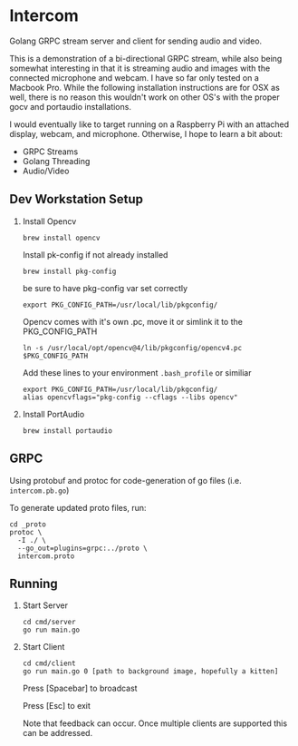# Intercom
Golang GRPC stream server and client for sending audio and video.

This is a demonstration of a bi-directional GRPC stream, while also being somewhat interesting in that it is streaming audio and images with the connected microphone and webcam.  I have so far only tested on a Macbook Pro.  While the following installation instructions are for OSX as well,  there is no reason this wouldn't work on other OS's with the proper gocv and portaudio installations.

I would eventually like to target running on a Raspberry Pi with an attached display, webcam, and microphone.  Otherwise, I hope to learn a bit about:
* GRPC Streams
* Golang Threading
* Audio/Video

## Dev Workstation Setup
1. Install Opencv
    	
    ```
    brew install opencv
    ```
        
    Install pk-config if not already installed
    ```
    brew install pkg-config
    ```
         
    be sure to have pkg-config var set correctly
    ```
    export PKG_CONFIG_PATH=/usr/local/lib/pkgconfig/
    ```
        
    Opencv comes with it's own .pc, move it or simlink it to the PKG_CONFIG_PATH
    ```
    ln -s /usr/local/opt/opencv@4/lib/pkgconfig/opencv4.pc $PKG_CONFIG_PATH
    ```
    
    Add these lines to your environment `.bash_profile` or similiar
    ```
    export PKG_CONFIG_PATH=/usr/local/lib/pkgconfig/
    alias opencvflags="pkg-config --cflags --libs opencv"
    ```
	
1. Install PortAudio
    ```
    brew install portaudio
    ```
	
## GRPC
Using protobuf and protoc for code-generation of go files (i.e. `intercom.pb.go`)

To generate updated proto files, run:

```
cd _proto
protoc \
  -I ./ \
  --go_out=plugins=grpc:../proto \
  intercom.proto
```

## Running 
1. Start Server
    ```
    cd cmd/server
    go run main.go
    ```
    
1. Start Client
    ```
    cd cmd/client
    go run main.go 0 [path to background image, hopefully a kitten]
    ```
    
    Press [Spacebar] to broadcast
    
    Press [Esc] to exit
    
    Note that feedback can occur.  Once multiple clients are supported this can be addressed. 
